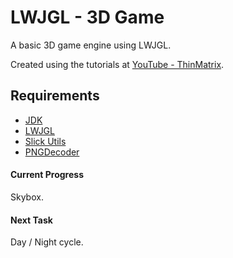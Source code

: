 # LWJGL - 3D Game
A basic 3D game engine using LWJGL.

Created using the tutorials at [YouTube - ThinMatrix](https://www.youtube.com/channel/UCUkRj4qoT1bsWpE_C8lZYoQ).

## Requirements
* [JDK](https://www.oracle.com/technetwork/java/javase/downloads/index.html)
* [LWJGL](https://www.lwjgl.org/download)
* [Slick Utils](http://slick.ninjacave.com/slick-util/)
* [PNGDecoder](https://anonymousfiles.io/gl8s5MKo/)

#### Current Progress
Skybox.

#### Next Task
Day / Night cycle.
